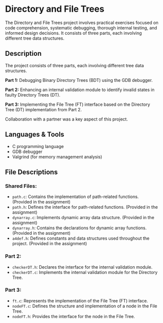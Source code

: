 # Directory and File Trees

The Directory and File Trees project involves practical exercises focused on code comprehension, systematic debugging, thorough internal testing, and informed design decisions. It consists of three parts, each involving different tree data structures.

## Description
The project consists of three parts, each involving different tree data structures.

**Part 1:** Debugging Binary Directory Trees (BDT) using the GDB debugger.

**Part 2:** Enhancing an internal validation module to identify invalid states in faulty Directory Trees (DT).

**Part 3:** Implementing the File Tree (FT) interface based on the Directory Tree (DT) implementation from Part 2.

Collaboration with a partner was a key aspect of this project.

## Languages & Tools
- C programming language
- GDB debugger
- Valgrind (for memory management analysis)

## File Descriptions

### Shared Files:
- `path.c`: Contains the implementation of path-related functions. (Provided in the assignment)
- `path.h`: Defines the interface for path-related functions. (Provided in the assignment)
- `dynarray.c`: Implements dynamic array data structure. (Provided in the assignment)
- `dynarray.h`: Contains the declarations for dynamic array functions. (Provided in the assignment)
- `a4def.h`: Defines constants and data structures used throughout the project. (Provided in the assignment)

### Part 2:
- `checkerDT.h`: Declares the interface for the internal validation module.
- `checkerDT.c`: Implements the internal validation module for the Directory Tree.

### Part 3:
- `ft.c`: Represents the implementation of the File Tree (FT) interface.
- `nodeFT.c`: Defines the structure and implementation of a node in the File Tree.
- `nodeFT.h`: Provides the interface for the node in the File Tree.
